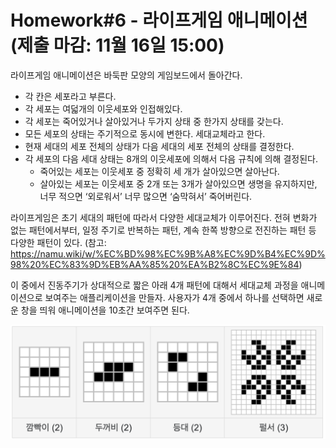 # Homework#6 - 라이프게임 애니메이션 (제출 마감: 11월 16일 15:00)
라이프게임 애니메이션은 바둑판 모양의 게임보드에서 돌아간다.

- 각 칸은 세포라고 부른다.
- 각 세포는 여덟개의 이웃세포와 인접해있다.
- 각 세포는 죽어있거나 살아있거나 두가지 상태 중 한가지 상태를 갖는다.
- 모든 세포의 상태는 주기적으로 동시에 변한다. 세대교체라고 한다.
- 현재 세대의 세포 전체의 상태가 다음 세대의 세포 전체의 상태를 결정한다.
- 각 세포의 다음 세대 상태는 8개의 이웃세포에 의해서 다음 규칙에 의해 결정된다.
  - 죽어있는 세포는 이웃세포 중 정확히 세 개가 살아있으면 살아난다.
  - 살아있는 세포는 이웃세포 중 2개 또는 3개가 살아있으면 생명을 유지하지만, 너무 적으면 ‘외로워서’ 너무 많으면 ‘숨막혀서’ 죽어버린다.

라이프게임은 초기 세대의 패턴에 따라서 다양한 세대교체가 이루어진다. 전혀 변화가 없는 패턴에서부터, 일정 주기로 반복하는 패턴, 계속 한쪽 방향으로 전진하는 패턴 등 다양한 패턴이 있다. (참고: https://namu.wiki/w/%EC%BD%98%EC%9B%A8%EC%9D%B4%EC%9D%98%20%EC%83%9D%EB%AA%85%20%EA%B2%8C%EC%9E%84)

이 중에서 진동주기가 상대적으로 짧은 아래 4개 패턴에 대해서 세대교체 과정을 애니메이션으로 보여주는 애플리케이션을 만들자. 사용자가 4개 중에서 하나를 선택하면 새로운 창을 띄워 애니메이션을 10초간 보여주면 된다.

![image](image.png)